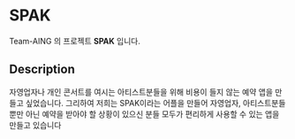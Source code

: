 # SPAK 
Team-AING 의 프로젝트 **SPAK** 입니다.

## Description ##
자영업자나 개인 콘서트를 여시는 아티스트분들을 위해 비용이 들지 않는 예약 앱을 만들고 싶었습니다. 그리하여 저희는 SPAK이라는 어플을 만들어 자영업자, 아티스트분들뿐만 아닌 예약을 받아야 할 상황이 있으신 분들 모두가 편리하게 사용할 수 있는 앱을 만들고 있습니다